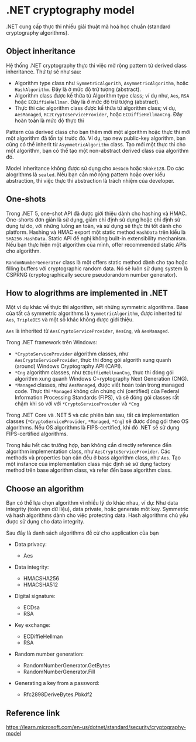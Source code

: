 # .NET cryptography model

.NET cung cấp thực thi nhiều giải thuật mã hoá học chuẩn (standard cryptography algorithms).

## Object inheritance

Hệ thống .NET cryptography thực thi việc mở rộng pattern từ derived class inheritance. Thứ tự sẽ như sau:

- Algorithm type class như `SymmetricAlgorith`, `AsymmetricAlgorithm`, hoặc `HashAlgorithm`. Đây là ở mức độ trừ tượng (abstract).
- Algorithm class được kế thừa từ Algorithm type class; ví dụ như, `Aes`, `RSA` hoặc `ECDiffieHellman`. Đây là ở mức độ trừ tượng (abstract).
- Thực thi các algorithm class được kế thừa từ algorithm class; ví dụ, `AesManaged`, `RC2CryptoServiceProvider`, hoặc `ECDiffieHellmanCng`. Đây hoàn toàn là mức độ thực thi 

Pattern của derived class cho bạn thêm mới một algorithm hoặc thực thi mới một algorithm đã tồn tại trước đó. Ví dụ, tạo new public-key algorithm, bạn cũng có thể inherit từ `AsymmetricAlgorithm` class. Tạo mới một thực thi cho một algorithm, bạn có thể tạo một non-abstract derived class của algorithm đó.

Model inheritance không được sử dụng cho `AesGcm` hoặc `Shake128`. Do các alogrithms là `sealed`. Nếu bạn cần mở rộng pattern hoặc over kiểu abstraction, thì việc thực thi abstraction là trách nhiệm của developer.

## One-shots

Trong .NET 5, one-shot API đã được giới thiệu dành cho hashing và HMAC. One-shorts đơn giản là sử dụng, giảm chỉ định sử dụng hoặc chỉ định sử dụng tự do, với những luồng an toàn, và sử dụng sẽ thực thi tốt dành cho platform. Hashing và HMAC export một static method `HashData` trên kiểu là `SHA256.HashData`. Static API đề nghị không built-in extensibility mechanism. Nếu bạn thực hiện một algorithm của mình, offer recommended static APIs cho algorithm.

`RandomNumberGenerator` class là một offers static method dành cho tạo hoặc filling buffers với cryptographic random data. Nó sẽ luôn sữ dụng system là CSPRNG (cryptographically secure pseudorandom number generator).

## How to alogrithms are implemented in .NET

Một ví dụ khác về thực thi algorithm, xét những symmetric algorithms. Base của tất cả symmetric algorithms là `SymmetricAlgorithm`, được inherited từ `Aes`, `TripleDES` và một số khác không được giới thiệu.

`Aes` là inherited từ `AesCryptoServiceProvider`, `AesCng`, và `AesManaged`.

Trong .NET framework trên Windows:

- `*CryptoServiceProvider` algorithm classes, như `AesCryptoServiceProvider`, thực thi đóng gói algorith xung quanh (around) Windows Cryptography API (CAPI).
- `*Cng` algorithm classes, như `ECDiffieHellmanCng`, thực thi đóng gói algorithm xung quanh Windows C¬ryptography Next Generation (CNG).
- `*Managed` classes, như `AesManaged`, được viết hoàn toàn trong managed code. Thực thi `*Managed` không cần chứng chỉ (certified) của Federal Information Processing Standards (FIPS), và sẽ đóng gói classes rất chậm khi so với với `*CryptoServiceProvider` và `*Cng`

Trong .NET Core và .NET 5 và các phiên bản sau, tất cả implementation classes (`*CryptoServiceProvider`, `*Managed`, `*Cng`) sẽ được đóng gói theo OS algorithms. Nếu OS algorithms là FIPS-certified, khi đó .NET sẽ sử dụng FIPS-certified algorithms.

Trong hầu hết các trường hợp, bạn không cần directly reference đến algorithm implementation class, như `AesCryptoServiceProvider`. Các methods và properties bạn cần đều ở bass algorithm class, như `Aes`. Tạo một instance của implementation class mặc định sẽ sử dụng factory method trên base algorithm class, và refer đến base algorithm class.


## Choose an algorithm

Bạn có thể lựa chọn algorithm vì nhiều lý do khác nhau, ví dụ: Như data integrity (toàn vẹn dữ liệu), data private, hoặc generate môt key. Symmetric và hash algorithms dành cho việc protecting data. Hash algorithms chủ yếu được sử dụng cho data integrity.

Sau đây là danh sách algorithms đề cử cho application của bạn

- Data privacy:
    - Aes

- Data integrity:
    - HMACSHA256
    - HMACSHA512

- Digital signature:
    - ECDsa
    - RSA

- Key exchange:
    - ECDiffieHellman
    - RSA

- Random number generation:
    - RandomNumberGenerator.GetBytes
    - RandomNumberGenerator.Fill

- Generating a key from a password:
    - Rfc2898DeriveBytes.Pbkdf2


## Reference link

https://learn.microsoft.com/en-us/dotnet/standard/security/cryptography-model